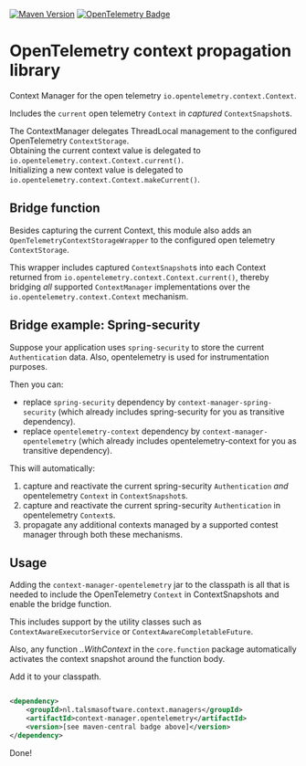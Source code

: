 [![Maven Version][maven-img]][maven]
[![OpenTelemetry Badge][opentelemetry-img]][opentelemetry]

# OpenTelemetry context propagation library

Context Manager for the open telemetry `io.opentelemetry.context.Context`.

Includes the `current` open telemetry `Context` in _captured_ `ContextSnapshot`s.

The ContextManager delegates ThreadLocal management to the configured OpenTelemetry `ContextStorage`.  
Obtaining the current context value is delegated to `io.opentelemetry.context.Context.current()`.  
Initializing a new context value is delegated to `io.opentelemetry.context.Context.makeCurrent()`.

## Bridge function

Besides capturing the current Context, this module also adds an `OpenTelemetryContextStorageWrapper`
to the configured open telemetry `ContextStorage`.

This wrapper includes captured `ContextSnapshot`s into each Context
returned from `io.opentelemetry.context.Context.current()`,
thereby bridging _all_ supported `ContextManager` implementations over the
`io.opentelemetry.context.Context` mechanism.

## Bridge example: Spring-security

Suppose your application uses `spring-security` to store the current `Authentication` data.
Also, opentelemetry is used for instrumentation purposes.

Then you can:
- replace `spring-security` dependency by `context-manager-spring-security` (which already includes spring-security for you as transitive dependency).
- replace `opentelemetry-context` dependency by `context-manager-opentelemetry` (which already includes opentelemetry-context for you as transitive dependency).

This will automatically:
1. capture and reactivate the current spring-security `Authentication` _and_ opentelemetry `Context` in `ContextSnapshot`s.
2. capture and reactivate the current spring-security `Authentication` in opentelemetry `Context`s.
3. propagate any additional contexts managed by a supported contest manager through both these mechanisms.

## Usage

Adding the `context-manager-opentelemetry` jar to the classpath
is all that is needed to include the OpenTelemetry `Context` in ContextSnapshots
and enable the bridge function.

This includes support by the utility classes such as
`ContextAwareExecutorService` or `ContextAwareCompletableFuture`.

Also, any function _..WithContext_ in the `core.function` package
automatically activates the context snapshot around the function body.

Add it to your classpath.

```xml

<dependency>
    <groupId>nl.talsmasoftware.context.managers</groupId>
    <artifactId>context-manager.opentelemetry</artifactId>
    <version>[see maven-central badge above]</version>
</dependency>
```

Done!

[maven-img]: https://img.shields.io/maven-central/v/nl.talsmasoftware.context/context-propagation

[maven]: https://search.maven.org/artifact/nl.talsmasoftware.context.managers/context-manager-opentelemetry

[opentelemetry-img]: https://img.shields.io/badge/OpenTelemetry-enabled-blue.svg

[opentelemetry]: https://opentelemetry.io/
